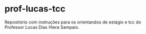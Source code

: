 # prof-lucas-tcc
Repositório com instruções para os orientandos de estágio e tcc do Professor Lucas Dias Hiera Sampaio. 

